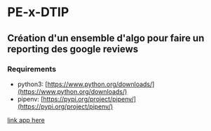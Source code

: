 # PE-x-DTIP

## Création d'un ensemble d'algo pour faire un reporting des google reviews 

### Requirements

- python3: [https://www.python.org/downloads/](https://www.python.org/downloads/)
- pipenv: [https://pypi.org/project/pipenv/](https://pypi.org/project/pipenv/)

[link app here](https://lonnequent-pe-x-dtip-streamlit-eagk6f.streamlit.app/)